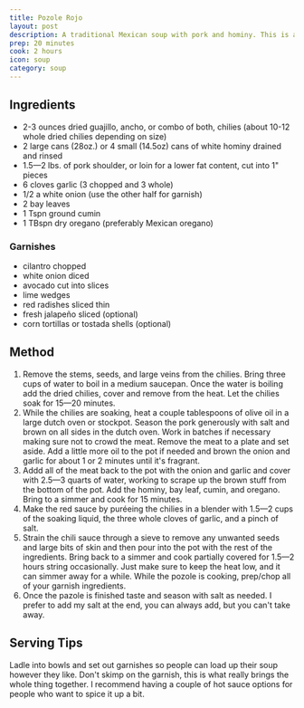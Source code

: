 ```yaml
---
title: Pozole Rojo
layout: post
description: A traditional Mexican soup with pork and hominy. This is an adaptation of another recipe I found. The original can be found <a href="http://www.simplyrecipes.com/recipes/posole_rojo/" target="_blank">here</a>.
prep: 20 minutes
cook: 2 hours
icon: soup
category: soup
---
```


## Ingredients
- 2-3 ounces dried guajillo, ancho, or combo of both, chilies (about 10-12 whole dried chilies depending on size)
- 2 large cans (28oz.) or 4 small (14.5oz) cans of white hominy drained and rinsed
- 1.5—2 lbs. of pork shoulder, or loin for a lower fat content, cut into 1" pieces
- 6 cloves garlic (3 chopped and 3 whole)
- 1/2 a white onion (use the other half for garnish)
- 2 bay leaves
- 1 Tspn ground cumin
- 1 TBspn dry oregano (preferably Mexican oregano)

### Garnishes
- cilantro chopped
- white onion diced
- avocado cut into slices
- lime wedges
- red radishes sliced thin
- fresh jalapeño sliced (optional)
- corn tortillas or tostada shells (optional)

## Method
1. Remove the stems, seeds, and large veins from the chilies. Bring  three cups of water to boil in a medium saucepan. Once the water is boiling add the dried chilies, cover and remove from the heat. Let the chilies soak for 15—20 minutes.
2. While the chilies are soaking, heat a couple tablespoons of olive oil in a large dutch oven or stockpot. Season the pork generously with salt and brown on all sides in the dutch oven. Work in batches if necessary making sure not to crowd the meat. Remove the meat to a plate and set aside. Add a little more oil to the pot if needed and brown the onion and garlic for about 1 or 2 minutes until it's fragrant.
3. Addd all of the meat back to the pot with the onion and garlic and cover with 2.5—3 quarts of water, working to scrape up the brown stuff from the bottom of the pot. Add the hominy, bay leaf, cumin, and oregano. Bring to a simmer and cook for 15 minutes.
4. Make the red sauce by puréeing the chilies in a blender with 1.5—2 cups of the soaking liquid, the three whole cloves of garlic, and a pinch of salt.
5. Strain the chili sauce through a sieve to remove any unwanted seeds and large bits of skin and then pour into the pot with the rest of the ingredients. Bring back to a simmer and cook partially covered for 1.5—2 hours string occasionally. Just make sure to keep the heat low, and it can simmer away for a while. While the pozole is cooking, prep/chop all of your garnish ingredients.
6. Once the pazole is finished taste and season with salt as needed. I prefer to add my salt at the end, you can always add, but you can't take away.

## Serving Tips
Ladle into bowls and set out garnishes so people can load up their soup however they like. Don't skimp on the garnish, this is what really brings the whole thing together. I recommend having a couple of hot sauce options for people who want to spice it up a bit.